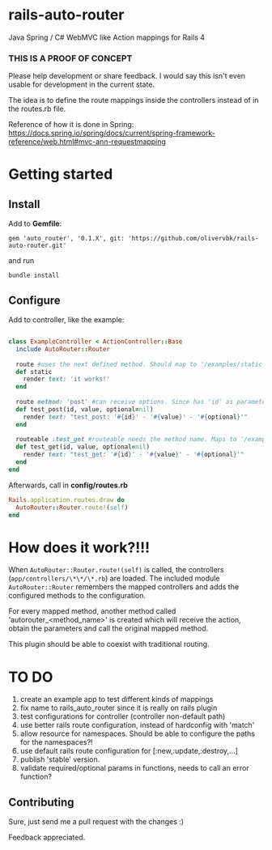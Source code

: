 # rails-auto-router
Java Spring / C# WebMVC like Action mappings for Rails 4

### THIS IS A PROOF OF CONCEPT ###
Please help development or share feedback. I would say this isn't even usable for development in the current state.

The idea is to define the route mappings inside the controllers instead of in the routes.rb file.

Reference of how it is done in Spring: https://docs.spring.io/spring/docs/current/spring-framework-reference/web.html#mvc-ann-requestmapping

# Getting started
## Install
Add to **Gemfile**:

`gem 'auto_router', '0.1.X', git: 'https://github.com/olivervbk/rails-auto-router.git'`

and run

`bundle install`

## Configure
Add to controller, like the example:
```ruby

class ExampleController < ActionController::Base
  include AutoRouter::Router
  
  route #uses the next defined method. Should map to '/examples/static'
  def static
    render text: 'it works!'
  end
  
  route method: 'post' #can receive options. Since has 'id' as parameter, maps to '/example/:id/test_post'
  def test_post(id, value, optional=nil)
    render text: "test_post: '#{id}' - '#{value}' - '#{optional}'"
  end
  
  routeable :test_get #routeable needs the method name. Maps to '/example/:id/test_get'
  def test_get(id, value, optional=nil)
    render text: "test_get: '#{id}' - '#{value}' - '#{optional}'"
  end
end
```

Afterwards, call in **config/routes.rb**

```ruby
Rails.application.routes.draw do
  AutoRouter::Router.route!(self)
end
```

# How does it work?!!!
When `AutoRouter::Router.route!(self)` is called, the controllers (`app/controllers/\*\*/\*.rb`) are loaded. The included module `AutoRouter::Router` remembers the mapped controllers and adds the configured methods to the configuration.

For every mapped method, another method called 'autorouter_<method_name>' is created which will receive the action, obtain the parameters and call the original mapped method.

This plugin should be able to coexist with traditional routing.

# TO DO
1. create an example app to test different kinds of mappings
2. fix name to rails_auto_router since it is really on rails plugin
3. test configurations for controller (controller non-default path)
4. use better rails route configuration, instead of hardconfig with 'match'
5. allow resource for namespaces. Should be able to configure the paths for the namespaces?!
6. use default rails route configuration for \[:new,:update,:destroy,...\]
7. publish 'stable' version.
8. validate required/optional params in functions, needs to call an error function?

## Contributing
Sure, just send me a pull request with the changes :)

Feedback appreciated.
